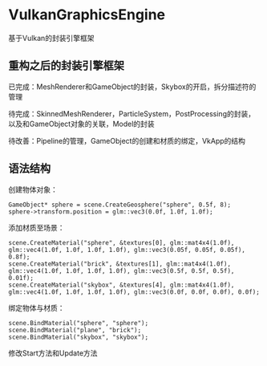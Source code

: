 # VulkanGraphicsEngine
基于Vulkan的封装引擎框架

## 重构之后的封装引擎框架

已完成：MeshRenderer和GameObject的封装，Skybox的开启，拆分描述符的管理

待完成：SkinnedMeshRenderer，ParticleSystem，PostProcessing的封装，以及和GameObject对象的关联，Model的封装

待改善：Pipeline的管理，GameObject的创建和材质的绑定，VkApp的结构

## 语法结构
创建物体对象：
```
GameObject* sphere = scene.CreateGeosphere("sphere", 0.5f, 8);
sphere->transform.position = glm::vec3(0.0f, 1.0f, 1.0f);
```
添加材质至场景：
```
scene.CreateMaterial("sphere", &textures[0], glm::mat4x4(1.0f), glm::vec4(1.0f, 1.0f, 1.0f, 1.0f), glm::vec3(0.05f, 0.05f, 0.05f), 0.8f);
scene.CreateMaterial("brick", &textures[1], glm::mat4x4(1.0f), glm::vec4(1.0f, 1.0f, 1.0f, 1.0f), glm::vec3(0.5f, 0.5f, 0.5f), 0.01f);
scene.CreateMaterial("skybox", &textures[4], glm::mat4x4(1.0f), glm::vec4(1.0f, 1.0f, 1.0f, 1.0f), glm::vec3(0.0f, 0.0f, 0.0f), 0.0f);
```
绑定物体与材质：
```
scene.BindMaterial("sphere", "sphere");
scene.BindMaterial("plane", "brick");
scene.BindMaterial("skybox", "skybox");
```

修改Start方法和Update方法
